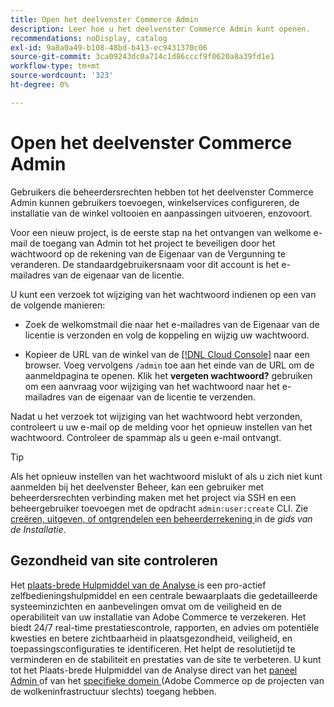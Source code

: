 ```yaml
---
title: Open het deelvenster Commerce Admin
description: Leer hoe u het deelvenster Commerce Admin kunt openen.
recommendations: noDisplay, catalog
exl-id: 9a8a0a49-b108-48bd-b413-ec9431370c06
source-git-commit: 3ca09243dc0a714c1d86cccf9f0620a8a39fd1e1
workflow-type: tm+mt
source-wordcount: '323'
ht-degree: 0%

---
```


# Open het deelvenster Commerce Admin

Gebruikers die beheerdersrechten hebben tot het deelvenster Commerce Admin kunnen gebruikers toevoegen, winkelservices configureren, de installatie van de winkel voltooien en aanpassingen uitvoeren, enzovoort.

Voor een nieuw project, is de eerste stap na het ontvangen van welkome e-mail de toegang van Admin tot het project te beveiligen door het wachtwoord op de rekening van de Eigenaar van de Vergunning te veranderen. De standaardgebruikersnaam voor dit account is het e-mailadres van de eigenaar van de licentie.

U kunt een verzoek tot wijziging van het wachtwoord indienen op een van de volgende manieren:

- Zoek de welkomstmail die naar het e-mailadres van de Eigenaar van de licentie is verzonden en volg de koppeling en wijzig uw wachtwoord.

- Kopieer de URL van de winkel van de [[!DNL Cloud Console]](../cloud-guide/project/overview.md) naar een browser. Voeg vervolgens `/admin` toe aan het einde van de URL om de aanmeldpagina te openen. Klik het **vergeten wachtwoord?** gebruiken om een aanvraag voor wijziging van het wachtwoord naar het e-mailadres van de eigenaar van de licentie te verzenden.

Nadat u het verzoek tot wijziging van het wachtwoord hebt verzonden, controleert u uw e-mail op de melding voor het opnieuw instellen van het wachtwoord. Controleer de spammap als u geen e-mail ontvangt.

>[!TIP]
>
>Als het opnieuw instellen van het wachtwoord mislukt of als u zich niet kunt aanmelden bij het deelvenster Beheer, kan een gebruiker met beheerdersrechten verbinding maken met het project via SSH en een beheergebruiker toevoegen met de opdracht `admin:user:create` CLI. Zie [ creëren, uitgeven, of ontgrendelen een beheerderrekening ](https://experienceleague.adobe.com/docs/commerce-operations/installation-guide/tutorials/admin.html) in de _gids van de Installatie_.

## Gezondheid van site controleren

Het [ plaats-brede Hulpmiddel van de Analyse ](https://experienceleague.adobe.com/en/docs/commerce-operations/tools/site-wide-analysis-tool/intro) is een pro-actief zelfbedieningshulpmiddel en een centrale bewaarplaats die gedetailleerde systeeminzichten en aanbevelingen omvat om de veiligheid en de operabiliteit van uw installatie van Adobe Commerce te verzekeren. Het biedt 24/7 real-time prestatiescontrole, rapporten, en advies om potentiële kwesties en betere zichtbaarheid in plaatsgezondheid, veiligheid, en toepassingsconfiguraties te identificeren. Het helpt de resolutietijd te verminderen en de stabiliteit en prestaties van de site te verbeteren. U kunt tot het Plaats-brede Hulpmiddel van de Analyse direct van het [ paneel Admin ](https://experienceleague.adobe.com/en/docs/commerce-operations/tools/site-wide-analysis-tool/access#option-2-logging-in-to-your-site-wide-analysis-tool-dashboard-from-your-stores-admin-panel) of van het [ specifieke domein ](https://experienceleague.adobe.com/en/docs/commerce-operations/tools/site-wide-analysis-tool/access#option-1-logging-in-to-your-site-wide-analysis-tool-dashboard-directly-from-the-site-wide-analysis-tool-domain-for-adobe-commerce-on-cloud-infrastructure-only) (Adobe Commerce op de projecten van de wolkeninfrastructuur slechts) toegang hebben.
